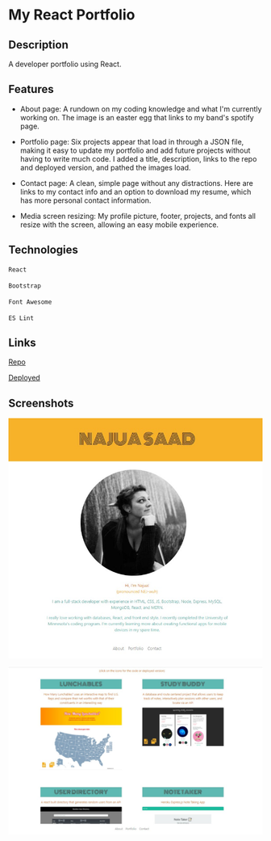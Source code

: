# My React Portfolio

## Description

A developer portfolio using React.

## Features

* About page: A rundown on my coding knowledge and what I'm currently working on. The image is an easter egg that links to my band's spotify page.

* Portfolio page: Six projects appear that load in through a JSON file, making it easy to update my portfolio and add future projects without having to write much code. I added a title, description, links to the repo and deployed version, and pathed the images load. 

* Contact page: A clean, simple page without any distractions. Here are links to my contact info and an option to download my resume, which has more personal contact information.

* Media screen resizing: My profile picture, footer, projects, and fonts all resize with the screen, allowing an easy mobile experience.

## Technologies

```
React

Bootstrap

Font Awesome

ES Lint
```

## Links

[Repo](https://github.com/najuasaad/react-portfolio)

[Deployed](https://najuasaad.github.io/react-portfolio)

## Screenshots

![About](images/about.jpg)

![Portfolio](images/portfolio.jpg)
